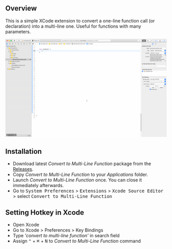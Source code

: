 ## Overview

This is a simple XCode extension to convert a one-line function call (or declaration) into a multi-line one. Useful for functions with many parameters.

![Convert to Multi-Line Function Xcode Extension - Sort Imports Demo](example_usage.gif)

## Installation

- Download latest *Convert to Multi-Line Function* package from the [Releases](https://github.com/chrischute/xcode-multi-line-func/releases).
- Copy *Convert to Multi-Line Function* to your *Applications* folder.
- Launch *Convert to Multi-Line Function* once. You can close it immediately afterwards.
- Go to <kbd>System Preferences</kbd> > <kbd>Extensions</kbd> > <kbd>Xcode Source Editor</kbd> > select <kbd>Convert to Multi-Line Function</kbd>

## Setting Hotkey in Xcode

- Open Xcode
- Go to Xcode > Preferences > Key Bindings
- Type *'convert to multi-line function'* in search field
- Assign <kbd>⌃</kbd> + <kbd>⌘</kbd> + <kbd>N</kbd> to *Convert to Multi-Line Function* command
